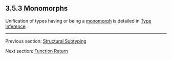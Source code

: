 ## 3.5.3 Monomorphs

Unification of types having or being a [monomorph](2.9-Monomorph.md) is detailed in [Type Inference](3.6-Type_Inference.md).

---

Previous section: [Structural Subtyping](3.5.2-Structural_Subtyping.md)

Next section: [Function Return](3.5.4-Function_Return.md)